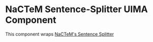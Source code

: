 # NaCTeM Sentence-Splitter UIMA Component

This component wraps [NaCTeM's Sentence Splitter](https://github.com/nactem/sentence-splitter)
